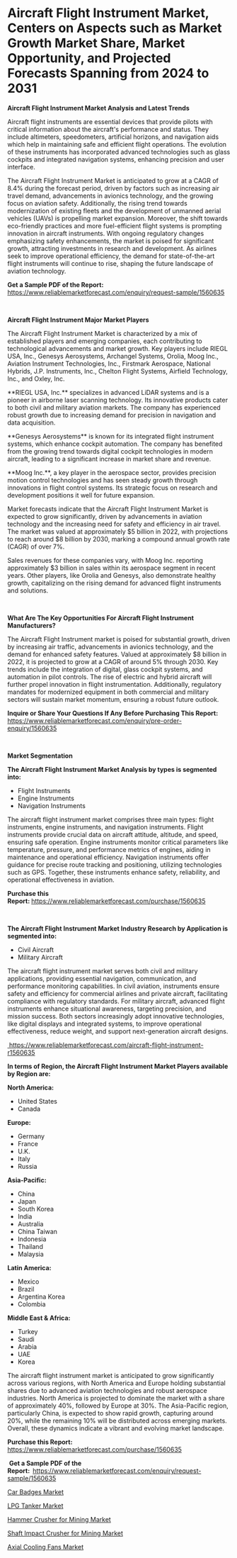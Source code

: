 <p><h1>Aircraft Flight Instrument Market, Centers on Aspects such as Market Growth Market Share, Market Opportunity, and Projected Forecasts Spanning from 2024 to 2031</h1></p><p><strong>Aircraft Flight Instrument Market Analysis and Latest Trends</strong></p>
<p><p>Aircraft flight instruments are essential devices that provide pilots with critical information about the aircraft's performance and status. They include altimeters, speedometers, artificial horizons, and navigation aids which help in maintaining safe and efficient flight operations. The evolution of these instruments has incorporated advanced technologies such as glass cockpits and integrated navigation systems, enhancing precision and user interface.</p><p>The Aircraft Flight Instrument Market is anticipated to grow at a CAGR of 8.4% during the forecast period, driven by factors such as increasing air travel demand, advancements in avionics technology, and the growing focus on aviation safety. Additionally, the rising trend towards modernization of existing fleets and the development of unmanned aerial vehicles (UAVs) is propelling market expansion. Moreover, the shift towards eco-friendly practices and more fuel-efficient flight systems is prompting innovation in aircraft instruments. With ongoing regulatory changes emphasizing safety enhancements, the market is poised for significant growth, attracting investments in research and development. As airlines seek to improve operational efficiency, the demand for state-of-the-art flight instruments will continue to rise, shaping the future landscape of aviation technology.</p></p>
<p><strong>Get a Sample PDF of the Report:&nbsp;</strong> <a href="https://www.reliablemarketforecast.com/enquiry/request-sample/1560635?utm_campaign=1169&utm_medium=2&utm_source=Github&utm_content=ia&utm_term=01112024&utm_id=aircraft-flight-instrument">https://www.reliablemarketforecast.com/enquiry/request-sample/1560635</a></p>
<p>&nbsp;</p>
<p><strong>Aircraft Flight Instrument Major Market Players</strong></p>
<p><p>The Aircraft Flight Instrument Market is characterized by a mix of established players and emerging companies, each contributing to technological advancements and market growth. Key players include RIEGL USA, Inc., Genesys Aerosystems, Archangel Systems, Orolia, Moog Inc., Aviation Instrument Technologies, Inc., Firstmark Aerospace, National Hybrids, J.P. Instruments, Inc., Chelton Flight Systems, Airfield Technology, Inc., and Oxley, Inc.</p><p>**RIEGL USA, Inc.** specializes in advanced LiDAR systems and is a pioneer in airborne laser scanning technology. Its innovative products cater to both civil and military aviation markets. The company has experienced robust growth due to increasing demand for precision in navigation and data acquisition.</p><p>**Genesys Aerosystems** is known for its integrated flight instrument systems, which enhance cockpit automation. The company has benefited from the growing trend towards digital cockpit technologies in modern aircraft, leading to a significant increase in market share and revenue.</p><p>**Moog Inc.**, a key player in the aerospace sector, provides precision motion control technologies and has seen steady growth through innovations in flight control systems. Its strategic focus on research and development positions it well for future expansion.</p><p>Market forecasts indicate that the Aircraft Flight Instrument Market is expected to grow significantly, driven by advancements in aviation technology and the increasing need for safety and efficiency in air travel. The market was valued at approximately $5 billion in 2022, with projections to reach around $8 billion by 2030, marking a compound annual growth rate (CAGR) of over 7%. </p><p>Sales revenues for these companies vary, with Moog Inc. reporting approximately $3 billion in sales within its aerospace segment in recent years. Other players, like Orolia and Genesys, also demonstrate healthy growth, capitalizing on the rising demand for advanced flight instruments and solutions.</p></p>
<p>&nbsp;</p>
<p><strong>What Are The Key Opportunities For Aircraft Flight Instrument Manufacturers?</strong></p>
<p><p>The Aircraft Flight Instrument market is poised for substantial growth, driven by increasing air traffic, advancements in avionics technology, and the demand for enhanced safety features. Valued at approximately $8 billion in 2022, it is projected to grow at a CAGR of around 5% through 2030. Key trends include the integration of digital, glass cockpit systems, and automation in pilot controls. The rise of electric and hybrid aircraft will further propel innovation in flight instrumentation. Additionally, regulatory mandates for modernized equipment in both commercial and military sectors will sustain market momentum, ensuring a robust future outlook.</p></p>
<p><strong>Inquire or Share Your Questions If Any Before Purchasing This Report:</strong> <a href="https://www.reliablemarketforecast.com/enquiry/pre-order-enquiry/1560635?utm_campaign=1169&utm_medium=2&utm_source=Github&utm_content=ia&utm_term=01112024&utm_id=aircraft-flight-instrument">https://www.reliablemarketforecast.com/enquiry/pre-order-enquiry/1560635</a></p>
<p>&nbsp;</p>
<p><strong>Market Segmentation</strong></p>
<p><strong>The Aircraft Flight Instrument Market Analysis by types is segmented into:</strong></p>
<p><ul><li>Flight Instruments</li><li>Engine Instruments</li><li>Navigation Instruments</li></ul></p>
<p><p>The aircraft flight instrument market comprises three main types: flight instruments, engine instruments, and navigation instruments. Flight instruments provide crucial data on aircraft attitude, altitude, and speed, ensuring safe operation. Engine instruments monitor critical parameters like temperature, pressure, and performance metrics of engines, aiding in maintenance and operational efficiency. Navigation instruments offer guidance for precise route tracking and positioning, utilizing technologies such as GPS. Together, these instruments enhance safety, reliability, and operational effectiveness in aviation.</p></p>
<p><strong>Purchase this Report:&nbsp;</strong><a href="https://www.reliablemarketforecast.com/purchase/1560635?utm_campaign=1169&utm_medium=2&utm_source=Github&utm_content=ia&utm_term=01112024&utm_id=aircraft-flight-instrument">https://www.reliablemarketforecast.com/purchase/1560635</a></p>
<p>&nbsp;</p>
<p><strong>The Aircraft Flight Instrument Market Industry Research by Application is segmented into:</strong></p>
<p><ul><li>Civil Aircraft</li><li>Military Aircraft</li></ul></p>
<p><p>The aircraft flight instrument market serves both civil and military applications, providing essential navigation, communication, and performance monitoring capabilities. In civil aviation, instruments ensure safety and efficiency for commercial airlines and private aircraft, facilitating compliance with regulatory standards. For military aircraft, advanced flight instruments enhance situational awareness, targeting precision, and mission success. Both sectors increasingly adopt innovative technologies, like digital displays and integrated systems, to improve operational effectiveness, reduce weight, and support next-generation aircraft designs.</p></p>
<p><a href="https://www.reliablemarketforecast.com/aircraft-flight-instrument-r1560635?utm_campaign=1169&utm_medium=2&utm_source=Github&utm_content=ia&utm_term=01112024&utm_id=aircraft-flight-instrument">&nbsp;https://www.reliablemarketforecast.com/aircraft-flight-instrument-r1560635</a></p>
<p><strong>In terms of Region, the Aircraft Flight Instrument Market Players available by Region are:</strong></p>
<p>
    <p> <strong> North America: </strong>
        <ul>
            <li>United States</li>
            <li>Canada</li>
        </ul>
        </p> 
    <p> <strong> Europe: </strong>
        <ul>
            <li>Germany</li>
            <li>France</li>
            <li>U.K.</li>
            <li>Italy</li>
            <li>Russia</li>
        </ul>
        </p> 
    <p> <strong> Asia-Pacific: </strong>
        <ul>
            <li>China</li>
            <li>Japan</li>
            <li>South Korea</li>
            <li>India</li>
            <li>Australia</li>
            <li>China Taiwan</li>
            <li>Indonesia</li>
            <li>Thailand</li>
            <li>Malaysia</li>
        </ul>
        </p> 
    <p> <strong> Latin America: </strong>
        <ul>
            <li>Mexico</li>
            <li>Brazil</li>
            <li>Argentina Korea</li>
            <li>Colombia</li>
        </ul>
        </p> 
    <p> <strong> Middle East & Africa: </strong>
        <ul>
            <li>Turkey</li>
            <li>Saudi</li>
            <li>Arabia</li>
            <li>UAE</li>
            <li>Korea</li>
        </ul>
    </p>
    </p>
<p><p>The aircraft flight instrument market is anticipated to grow significantly across various regions, with North America and Europe holding substantial shares due to advanced aviation technologies and robust aerospace industries. North America is projected to dominate the market with a share of approximately 40%, followed by Europe at 30%. The Asia-Pacific region, particularly China, is expected to show rapid growth, capturing around 20%, while the remaining 10% will be distributed across emerging markets. Overall, these dynamics indicate a vibrant and evolving market landscape.</p></p>
<p><strong>Purchase this Report: </strong><a href="https://www.reliablemarketforecast.com/purchase/1560635?utm_campaign=1169&utm_medium=2&utm_source=Github&utm_content=ia&utm_term=01112024&utm_id=aircraft-flight-instrument">https://www.reliablemarketforecast.com/purchase/1560635</a></p>
<p>&nbsp;<strong>Get a Sample PDF of the Report:&nbsp;&nbsp;</strong><a href="https://www.reliablemarketforecast.com/enquiry/request-sample/1560635?utm_campaign=1169&utm_medium=2&utm_source=Github&utm_content=ia&utm_term=01112024&utm_id=aircraft-flight-instrument">https://www.reliablemarketforecast.com/enquiry/request-sample/1560635</a></p>
<p><strong></strong></p>
<p><p><a href="https://github.com/johnieimmarta/Market-Research-Report-List-1/blob/main/car-badges-market.md?utm_campaign=1169&utm_medium=2&utm_source=Github&utm_content=ia&utm_term=01112024&utm_id=aircraft-flight-instrument">Car Badges Market</a></p><p><a href="https://github.com/connornew3y/Market-Research-Report-List-1/blob/main/lpg-tanker-market.md?utm_campaign=1169&utm_medium=2&utm_source=Github&utm_content=ia&utm_term=01112024&utm_id=aircraft-flight-instrument">LPG Tanker Market</a></p><p><a href="https://issuu.com/reportprime-2/docs/hammer-crusher-for-mining-market-si_703f163ba3def3?utm_campaign=1169&utm_medium=2&utm_source=Github&utm_content=ia&utm_term=01112024&utm_id=aircraft-flight-instrument">Hammer Crusher for Mining Market</a></p><p><a href="https://issuu.com/reportprime-2/docs/shaft-impact-crusher-for-mining-mar_10f139c91569e7?utm_campaign=1169&utm_medium=2&utm_source=Github&utm_content=ia&utm_term=01112024&utm_id=aircraft-flight-instrument">Shaft Impact Crusher for Mining Market</a></p><p><a href="https://www.linkedin.com/pulse/insights-axial-cooling-fans-market-players-size-geographical-timoe?utm_campaign=1169&utm_medium=2&utm_source=Github&utm_content=ia&utm_term=01112024&utm_id=aircraft-flight-instrument">Axial Cooling Fans Market</a></p></p>